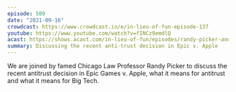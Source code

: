 ```yaml
---
episode: 509
date: "2021-09-16"
crowdcast: https://www.crowdcast.io/e/in-lieu-of-fun-episode-137
youtube: https://www.youtube.com/watch?v=fINCz9emdlQ
acast: https://shows.acast.com/in-lieu-of-fun/episodes/randy-picker-and-epic-apples
summary: Discussing the recent anti-trust decision in Epic v. Apple
---
```

We are joined by famed Chicago Law Professor Randy Picker to discuss the recent antitrust decision in Epic Games v. Apple, what it means for antitrust and what it means for Big Tech.
